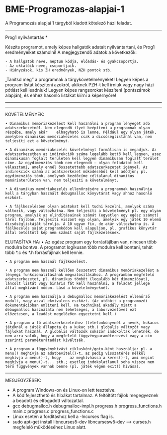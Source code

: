 # BME-Programozas-alapjai-1
A Programozás alapjai 1 tárgyból kiadott kötelező házi feladat.
__________________________________________________________________________________________________________________________________________________________________

Prog1 nyilvántartás *

Készíts programot, amely képes hallgatók adatait nyilvántartani, és Prog1 eredményeiket számolni! A megjegyzendő adatok a következők:

    - A hallgatók neve, neptun kódja, előadás- és gyakcsoportja.
    - Az oktatóik neve, csoportjaik.
    - Hiányzások, kis ZH eredmények, NZH pontok stb. 

„Tanítsd meg” a programnak a tárgykövetelményeket! Legyen képes a program listát készíteni azokról, akiknek PZH-t kell írniuk vagy nagy házi pótlást kell leadniuk! Legyen képes rangsorokat készíteni (pontszámok alapján), és ehhez hasonló listákat kiírni a képernyőre!
__________________________________________________________________________________________________________________________________________________________________


__________________________________________________________________________________________________________________________________________________________________
KÖVETELMÉNYEK:

    • Dinamikus memóriakezelést kell használni a program lényegét adó adatszerkezetnél. Nem elegendő ilyet beépíteni a programnak olyan részébe, amely akár    elhagyható is lenne. Például egy olyan játék, amelyben dinamikus memóriakezelés csak a dicsőséglistánál van, nem teljesíti ezt a követelményt.
    
    • A dinamikus memóriakezelés követelményt formálisan is megadjuk. Az adatszerkezetben az indirekciók száma legalább kettő kell legyen, azaz dinamikusan foglalt területen kell legyen dinamikusan foglalt terület címe. Az egydimenziós tömb nem elegendő – olyan feladatot kell választani, amely ennél összetettebb adatszerkezetet igényel. Az indirekciók száma az adatszerkezet működéséből kell adódjon; pl. egydimenziós tömb, amelynek kezdőcíme céltalanul dinamikus memóriaterületen van, nem teljesíti a követelményt.
    
    • A dinamikus memóriakezelés ellenőrzésére a programnak használnia kell a tárgyban használt debugmalloc könyvtárat vagy ahhoz hasonló eszközt.
    
    • A fájlkezelésben olyan adatokat kell tudni kezelni, amelyek száma változik, vagy változhatna. Nem teljesíti a követelményt pl. egy olyan program, amelyik az elindításainak számát (egyetlen egy egész számot) tárol fájlban. Teljesíti viszont egy olyan, amelyik egy játék 10 elemű dicsőséglistáját tárolja. A 10 ugyan fix, de akár változhatna is. A fájlkezelés saját programkódon kell alapuljon, pl. grafikus könyvtár által betöltött kép nem számít saját fájlkezelésnek.

ELUTASÍTVA HA:
    • Az egész program egy forrásfájlban van, nincsen több modulra bontva. A programot logikusan több modulra kell bontani, tehát több *.c és *.h forrásfájlnak kell lennie.
    
    • A program nem használ fájlkezelést.
    
    • A program nem használ kellően összetett dinamikus memóriakezelést a lényegi funkcionalitásának megvalósításához. A programban megfelelő adatszerkezetet, pl. dinamikus tömböt (legalább két dimenziósat), láncolt listát vagy bináris fát kell használni, a feladat jellege által megkívánt módon. Lásd a követelményeknél.
    
    • A program nem használja a debugmalloc memóriakezelést ellenőrző modult, vagy azzal ekvivalens eszközt. (Az utóbbit a programozói dokumentációban említeni kell. Ha technikai akadály miatt a debugmalloc használata nem lehetséges, a laborvezetővel ezt előzetesen, a leadást megelőzően egyeztetni kell.)
    
    • A program a fő adatszerkezeteihez (telefonkönyvnél a nevek, kukacos játéknál a játék állapota és a kukac stb.) globális változót vagy fájlokat használ. A globális változók sokszor indokoltak lehetnek, de nem arra valók, hogy a megfelelő függvényparaméterezést vagy a cím szerinti paraméterátadást kiváltsák.
    
    • A program a függvényhívást ciklusként/goto-ként használja: pl. a menu() meghívja az adatbevitel()-t, az pedig visszatérés nélkül meghívja a menu()-t, hogy    az meghívhassa a keres()-t, ami megint meghívja a menu()-t... stb.; esetleg indokolatlanul soha vissza nem térő függvények vannak benne (pl. játék végén exit() hívása). 
    
__________________________________________________________________________________________________________________________________________________________________
MEGJEGYZÉSEK:

- A program Windows-on és Linux-on lett tesztelve.
- A kód fejleszthető és hibákat tartalmaz. A feltöltött fájlok megegyeznek a beadott és elfogadott változattal.
- gcc debugmalloc.h debugmalloc-impl.h progress.h progress_functions.h main.c progress.c progress_functions.c
- Linux esetén a fordításhoz kell a -lncurses flag is.
- sudo apt-get install libncurses5-dev libncursesw5-dev --> curses.h megfelelő működéséhez Linux alatt.
